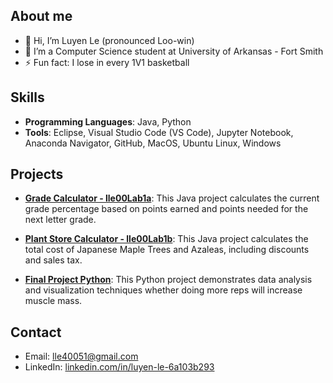 ## About me
- 👋 Hi, I’m Luyen Le (pronounced Loo-win)
- 🌱 I’m a Computer Science student at University of Arkansas - Fort Smith
- ⚡ Fun fact: I lose in every 1V1 basketball

## Skills
- **Programming Languages**: Java, Python
- **Tools**: Eclipse, Visual Studio Code (VS Code), Jupyter Notebook, Anaconda Navigator, GitHub, MacOS, Ubuntu Linux, Windows

## Projects
- **[Grade Calculator - lle00Lab1a](https://github.com/LuyenLe3333/Programming-I-Lab-1/blob/main/lle00Lab1a.java)**: This Java project calculates the current grade percentage based on points earned and points needed for the next letter grade.
   
- **[Plant Store Calculator - lle00Lab1b](https://github.com/LuyenLe3333/Programming-I-Lab-1/blob/main/lle00Lab1b.java)**: This Java project calculates the total cost of Japanese Maple Trees and Azaleas, including discounts and sales tax.

- **[Final Project Python](https://github.com/LuyenLe3333/Final-Project-Python/tree/main)**: This Python project demonstrates data analysis and visualization techniques whether doing more reps will increase muscle mass.

## Contact
- Email: [lle40051@gmail.com](mailto:lle40051@gmail.com)
- LinkedIn: [linkedin.com/in/luyen-le-6a103b293](https://www.linkedin.com/in/luyen-le-6a103b293)
